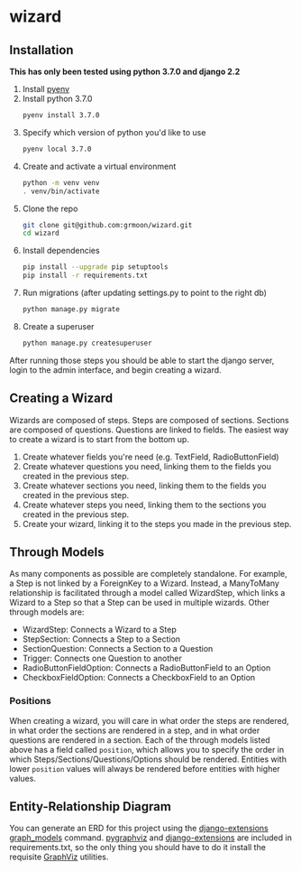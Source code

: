 # wizard
## Installation
**This has only been tested using python 3.7.0 and django 2.2**
1. Install [pyenv](https://github.com/pyenv/pyenv)
1. Install python 3.7.0
    ```bash
    pyenv install 3.7.0
    ```
1. Specify which version of python you'd like to use
    ```bash
    pyenv local 3.7.0
    ```
1. Create and activate a virtual environment
    ```bash
    python -m venv venv
    . venv/bin/activate
    ```
1. Clone the repo
    ```bash
    git clone git@github.com:grmoon/wizard.git
    cd wizard
    ```
1. Install dependencies
    ```bash
    pip install --upgrade pip setuptools
    pip install -r requirements.txt
    ````
1. Run migrations (after updating settings.py to point to the right db)
    ```bash
    python manage.py migrate
    ````
1. Create a superuser
    ```bash
    python manage.py createsuperuser
    ````
After running those steps you should be able to start the django server, login to the admin interface, and begin creating a wizard.
## Creating a Wizard
Wizards are composed of steps. Steps are composed of sections. Sections are composed of questions. Questions are linked to fields. The easiest way to create a wizard is to start from the bottom up.
1. Create whatever fields you're need (e.g. TextField, RadioButtonField)
1. Create whatever questions you need, linking them to the fields you created in the previous step.
1. Create whatever sections you need, linking them to the fields you created in the previous step.
1. Create whatever steps you need, linking them to the sections you created in the previous step.
1. Create your wizard, linking it to the steps you made in the previous step.
## Through Models
As many components as possible are completely standalone. For example, a Step is not linked by a ForeignKey to a Wizard. Instead, a ManyToMany relationship is facilitated through a model called WizardStep, which links a Wizard to a Step so that a Step can be used in multiple wizards. Other through models are:
* WizardStep: Connects a Wizard to a Step
* StepSection: Connects a Step to a Section
* SectionQuestion: Connects a Section to a Question
* Trigger: Connects one Question to another
* RadioButtonFieldOption: Connects a RadioButtonField to an Option
* CheckboxFieldOption: Connects a CheckboxField to an Option
### Positions
When creating a wizard, you will care in what order the steps are rendered, in what order the sections are rendered in a step, and in what order questions are rendered in a section. Each of the through models listed above has a field called `position`, which allows you to specify the order in which Steps/Sections/Questions/Options should be rendered. Entities with lower `position` values will always be rendered before entities with higher values.
## Entity-Relationship Diagram
You can generate an ERD for this project using the [django-extensions graph_models](https://django-extensions.readthedocs.io/en/latest/graph_models.html) command. [pygraphviz](https://pygraphviz.github.io/) and [django-extensions](https://github.com/django-extensions/django-extensions) are included in requirements.txt, so the only thing you should have to do it install the requisite [GraphViz](http://www.graphviz.org/) utilities.
